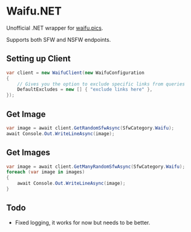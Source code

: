 # Waifu.NET

Unofficial .NET wrapper for [waifu.pics](https://waifu.pics/).

Supports both SFW and NSFW endpoints.

## Setting up Client
```c#
var client = new WaifuClient(new WaifuConfiguration 
{
    // Gives you the option to exclude specific links from queries
    DefaultExcludes = new [] { "exclude links here" },
});
```

## Get Image

```c#
var image = await client.GetRandomSfwAsync(SfwCategory.Waifu);
await Console.Out.WriteLineAsync(image);
```

## Get Images
```c#
var image = await client.GetManyRandomSfwAsync(SfwCategory.Waifu);
foreach (var image in images)
{
    await Console.Out.WriteLineAsync(image);
}
```

## Todo 
- Fixed logging, it works for now but needs to be better.
